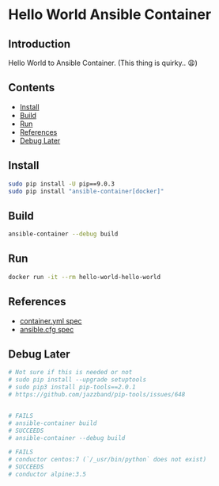 # Hello World Ansible Container

## Introduction

Hello World to Ansible Container. (This thing is quirky.. 😩)

## Contents

- [Install](#install)
- [Build](#build)
- [Run](#run)
- [References](#references)
- [Debug Later](#debug-later)

## Install

```bash
sudo pip install -U pip==9.0.3
sudo pip install "ansible-container[docker]"
```

## Build

```bash
ansible-container --debug build
```

## Run

```bash
docker run -it --rm hello-world-hello-world
```

## References

- [container.yml spec](https://docs.ansible.com/ansible-container/container_yml/reference.html)
- [ansible.cfg spec](https://raw.githubusercontent.com/ansible/ansible/devel/examples/ansible.cfg)

## Debug Later

```bash
# Not sure if this is needed or not
# sudo pip install --upgrade setuptools
# sudo pip3 install pip-tools==2.0.1
# https://github.com/jazzband/pip-tools/issues/648


# FAILS
# ansible-container build
# SUCCEEDS
# ansible-container --debug build

# FAILS
# conductor centos:7 (`/_usr/bin/python` does not exist)
# SUCCEEDS
# conductor alpine:3.5
```

